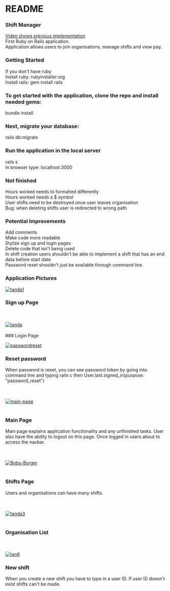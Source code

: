 # README

### Shift Manager
<a href="https://youtu.be/sKajPLzpna0">Video shows previous implementation</a> <br>
First Ruby on Rails application. <br>
Application allows users to join organisations, manage shifts and view pay.

### Getting Started
If you don't have ruby <br>
Install ruby: rubyinstaller.org <br>
Install rails: gem install rails <br>

### To get started with the application, clone the repo and install needed gems: <br>
bundle install <br>

### Next, migrate your database: <br>
rails db:migrate <br>

### Run the application in the local server <br>
rails s <br>
In browser type: localhost:3000

### Not finished
Hours worked needs to formatted differently <br>
Hours worked needs a $ symbol <br>
User shifts need to be destroyed once user leaves organisation <br>
Bug: when deleting shifts user is redirected to wrong path <br>

### Potential Improvements
Add comments <br>
Make code more readable <br>
Stylize sign up and login pages<br>
Delete code that isn't being used<br>
In shift creation users shouldn't be able to implement a shift that has an end data before start date <br>
Password reset shouldn't just be available through command line.

### Application Pictures
<a href="https://imgbb.com/"><img src="https://i.ibb.co/1GMSwgC/tanda1.png" alt="tanda1" border="0"></a>
<br>
### Sign up Page

<br>
<br>
<a href="https://imgbb.com/"><img src="https://i.ibb.co/26pn7BH/tanda.png" alt="tanda" border="0"></a>
<br>
<br>
### Login Page

<a href="https://ibb.co/wzQYtSb"><img src="https://i.ibb.co/d5p7ZP3/passwordreset.png" alt="passwordreset" border="0"></a>
### Reset password <br>
When password is reset, you can see password token by going into command line and typing rails c then User.last.signed_in(purpose: "password_reset")

<br>
<br>
<a href="https://ibb.co/59G1SK6"><img src="https://i.ibb.co/BPcfQnt/main-page.png" alt="main-page" border="0"></a>
<br>
<br>

### Main Page <br>
Main page explains application functionality and any unfinished tasks. User also have the ability to logout on this page.
Once logged in users about to access the navbar.

<br>
<br>
<a href="https://ibb.co/f97mtYQ"><img src="https://i.ibb.co/xYQVGS3/Bobs-Burger.png" alt="Bobs-Burger" border="0"></a>
<br>
<br>

### Shifts Page <br>
Users and organisations can have many shifts. 

<br>
<br>
<a href="https://ibb.co/s5FwkZt"><img src="https://i.ibb.co/n3DcZFR/tanda3.png" alt="tanda3" border="0"></a>
<br>
<br>

### Organisation List 

<br>
<br>
<a href="https://ibb.co/TtwXW5B"><img src="https://i.ibb.co/GRdwHjv/tan6.png" alt="tan6" border="0"></a>
<br>

### New shift <br>
When you create a new shift you have to type in a user ID. If user ID doesn't exist shifts can't be made.
<br>


